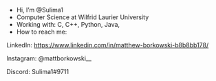 - Hi, I’m @Sulima1
- Computer Science at Wilfrid Laurier University
- Working with: C, C++, Python, Java, 
- How to reach me: 

LinkedIn: https://www.linkedin.com/in/matthew-borkowski-b8b8bb178/

Instagram: @mattborkowski__ 

Discord: Sulima1#9711

<!---
Sulima1/Sulima1 is a ✨ special ✨ repository because its `README.md` (this file) appears on your GitHub profile.
You can click the Preview link to take a look at your changes.
--->
